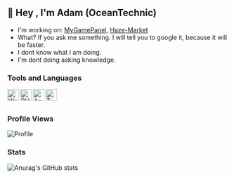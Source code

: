 ## 👋 Hey , I'm Adam (OceanTechnic)

- I'm working on:  [MyGamePanel](https://github.com/MyGamePanel), [Haze-Market](https://discord.gg/4dEDh8nJdM)
- What? If you ask me something. I will tell you to google it, because it will be faster.
- I dont know what I am doing.
- I'm dont doing asking knowledge.


### Tools and Languages

<img align="left" alt="WebStorm" width="26px" src="https://logonoid.com/images/webstorm-logo.png" />
<img align="left" alt="PHPStorm" width="26px" src="https://logonoid.com/images/phpstorm-logo.png" />

<img align="left" alt="Angular" width="26px" src="https://external-content.duckduckgo.com/iu/?u=https%3A%2F%2Fupload.wikimedia.org%2Fwikipedia%2Fcommons%2Fthumb%2Fc%2Fcf%2FAngular_full_color_logo.svg%2F1200px-Angular_full_color_logo.svg.png&f=1&nofb=1" />
<img align="left" alt="TypeScript" width="26px" src="https://external-content.duckduckgo.com/iu/?u=http%3A%2F%2Fseeklogo.com%2Fimages%2FT%2Ftypescript-logo-B29A3F462D-seeklogo.com.png&f=1&nofb=1" />

<br>
<br>
<h3><strong>Profile Views</strong></h3>
<img src = "https://profile-counter.glitch.me/OceanTechnic/count.svg" alt="Profile"/>

<h3><strong>Stats</strong></h3>

![Anurag's GitHub stats](https://github-readme-stats.vercel.app/api?username=OceanTechnic&show_icons=true&theme=onedark&count_private=true)

